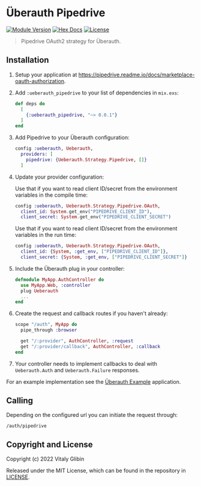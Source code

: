 # Überauth Pipedrive

[![Module Version](https://img.shields.io/hexpm/v/ueberauth_pipedrive.svg)](https://hex.pm/packages/ueberauth_pipedrive)
[![Hex Docs](https://img.shields.io/badge/hex-docs-lightgreen.svg)](https://hexdocs.pm/ueberauth_pipedrive/)
[![License](https://img.shields.io/hexpm/l/ueberauth_pipedrive.svg)](https://github.com/glibin/ueberauth_pipedrive/blob/main/LICENSE.md)

> Pipedrive OAuth2 strategy for Überauth.

## Installation

1.  Setup your application at https://pipedrive.readme.io/docs/marketplace-oauth-authorization.

2.  Add `:ueberauth_pipedrive` to your list of dependencies in `mix.exs`:

    ```elixir
    def deps do
      [
        {:ueberauth_pipedrive, "~> 0.0.1"}
      ]
    end
    ```

3.  Add Pipedrive to your Überauth configuration:

    ```elixir
    config :ueberauth, Ueberauth,
      providers: [
        pipedrive: {Ueberauth.Strategy.Pipedrive, []}
      ]
    ```

4.  Update your provider configuration:

    Use that if you want to read client ID/secret from the environment
    variables in the compile time:

    ```elixir
    config :ueberauth, Ueberauth.Strategy.Pipedrive.OAuth,
      client_id: System.get_env("PIPEDRIVE_CLIENT_ID"),
      client_secret: System.get_env("PIPEDRIVE_CLIENT_SECRET")
    ```

    Use that if you want to read client ID/secret from the environment
    variables in the run time:

    ```elixir
    config :ueberauth, Ueberauth.Strategy.Pipedrive.OAuth,
      client_id: {System, :get_env, ["PIPEDRIVE_CLIENT_ID"]},
      client_secret: {System, :get_env, ["PIPEDRIVE_CLIENT_SECRET"]}
    ```

5.  Include the Überauth plug in your controller:

    ```elixir
    defmodule MyApp.AuthController do
      use MyApp.Web, :controller
      plug Ueberauth
      ...
    end
    ```

6.  Create the request and callback routes if you haven't already:

    ```elixir
    scope "/auth", MyApp do
      pipe_through :browser

      get "/:provider", AuthController, :request
      get "/:provider/callback", AuthController, :callback
    end
    ```

7.  Your controller needs to implement callbacks to deal with `Ueberauth.Auth` and `Ueberauth.Failure` responses.

For an example implementation see the [Überauth Example](https://github.com/ueberauth/ueberauth_example) application.

## Calling

Depending on the configured url you can initiate the request through:

    /auth/pipedrive


## Copyright and License

Copyright (c) 2022 Vitaly Glibin

Released under the MIT License, which can be found in the repository in [LICENSE](https://github.com/ueberauth/ueberauth_pipedrive/blob/main/LICENSE).